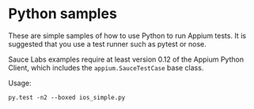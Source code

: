 Python samples
==============

These are simple samples of how to use Python to run Appium tests. It is suggested that you use a test runner such as pytest or nose.

Sauce Labs examples require at least version 0.12 of the Appium Python Client, which includes the `appium.SauceTestCase` base class.

Usage:

```shell
py.test -n2 --boxed ios_simple.py
```
